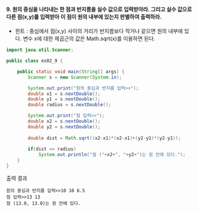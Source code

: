 #### 9. 원의 중심을 나타내는 한 점과 반지름을 실수 값으로 입력받아라. 그리고 실수 값으로 다른 점(x,y)를 입력받아 이 점이 원의 내부에 있는지 판별하여 출력하라.
- 힌트 : 중심에서 점(x,y) 사이의 거리가 반지름보다 작거나 같으면 원의 내부에 있다. 변수 x에 대한 제곱근의 값은 Math.sqrt(x)를 이용하면 된다.

```java
import java.util.Scanner;

public class ex02_9 {

	public static void main(String[] args) {
		Scanner s = new Scanner(System.in);

		System.out.print("원의 중심과 반지름 입력>>");
		double x1 = s.nextDouble();
		double y1 = s.nextDouble();
		double radius = s.nextDouble();

		System.out.print("점 입력>>");
		double x2 = s.nextDouble();
		double y2 = s.nextDouble();
		
		double dist = Math.sqrt((x2-x1)*(x2-x1)+(y2-y1)*(y2-y1));
		
		if(dist <= radius)
			System.out.println("점 ("+x2+", "+y2+")는 원 안에 있다.");
	}
}
```

출력 결과
```
원의 중심과 반지름 입력>>10 10 6.5
점 입력>>13 13
점 (13.0, 13.0)는 원 안에 있다.
```
